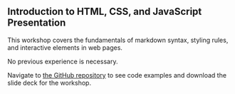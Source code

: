 ## Introduction to HTML, CSS, and JavaScript Presentation

This workshop covers the fundamentals of markdown syntax, styling rules, and interactive elements in web pages.

No previous experience is necessary.

Navigate to [the GitHub repository](https://github.com/UWB-ACM/Intro-HTML-CSS-JS) to see code examples and download the slide deck for the workshop.
